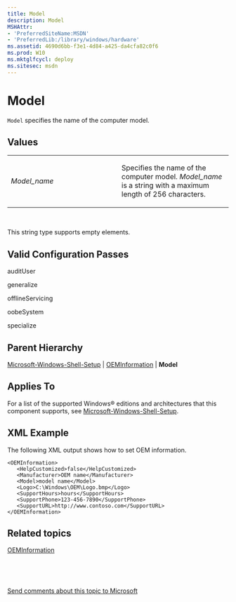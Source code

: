 ```yaml
---
title: Model
description: Model
MSHAttr:
- 'PreferredSiteName:MSDN'
- 'PreferredLib:/library/windows/hardware'
ms.assetid: 4690d6bb-f3e1-4d84-a425-da4cfa82c0f6
ms.prod: W10
ms.mktglfcycl: deploy
ms.sitesec: msdn
---
```


# Model


`Model` specifies the name of the computer model.

## Values


<table>
<colgroup>
<col width="50%" />
<col width="50%" />
</colgroup>
<tbody>
<tr class="odd">
<td><p><em>Model_name</em></p></td>
<td><p>Specifies the name of the computer model. <em>Model_name</em> is a string with a maximum length of 256 characters.</p></td>
</tr>
</tbody>
</table>

 

This string type supports empty elements.

## Valid Configuration Passes


auditUser

generalize

offlineServicing

oobeSystem

specialize

## Parent Hierarchy


[Microsoft-Windows-Shell-Setup](microsoft-windows-shell-setup-win7-microsoft-windows-shell-setup.md) | [OEMInformation](oeminformation-win7-microsoft-windows-shell-setupoeminformation.md) | **Model**

## Applies To


For a list of the supported Windows® editions and architectures that this component supports, see [Microsoft-Windows-Shell-Setup](microsoft-windows-shell-setup-win7-microsoft-windows-shell-setup.md).

## XML Example


The following XML output shows how to set OEM information.

``` syntax
<OEMInformation>
   <HelpCustomized>false</HelpCustomized>
   <Manufacturer>OEM name</Manufacturer>
   <Model>model name</Model>
   <Logo>C:\Windows\OEM\Logo.bmp</Logo>
   <SupportHours>hours</SupportHours>
   <SupportPhone>123-456-7890</SupportPhone>
   <SupportURL>http://www.contoso.com</SupportURL>
</OEMInformation>
```

## Related topics


[OEMInformation](oeminformation-win7-microsoft-windows-shell-setupoeminformation.md)

 

 

[Send comments about this topic to Microsoft](mailto:wsddocfb@microsoft.com?subject=Documentation%20feedback%20%5Bp_unattend\p_unattend%5D:%20Model%20%20RELEASE:%20%2810/3/2016%29&body=%0A%0APRIVACY%20STATEMENT%0A%0AWe%20use%20your%20feedback%20to%20improve%20the%20documentation.%20We%20don't%20use%20your%20email%20address%20for%20any%20other%20purpose,%20and%20we'll%20remove%20your%20email%20address%20from%20our%20system%20after%20the%20issue%20that%20you're%20reporting%20is%20fixed.%20While%20we're%20working%20to%20fix%20this%20issue,%20we%20might%20send%20you%20an%20email%20message%20to%20ask%20for%20more%20info.%20Later,%20we%20might%20also%20send%20you%20an%20email%20message%20to%20let%20you%20know%20that%20we've%20addressed%20your%20feedback.%0A%0AFor%20more%20info%20about%20Microsoft's%20privacy%20policy,%20see%20http://privacy.microsoft.com/default.aspx. "Send comments about this topic to Microsoft")





